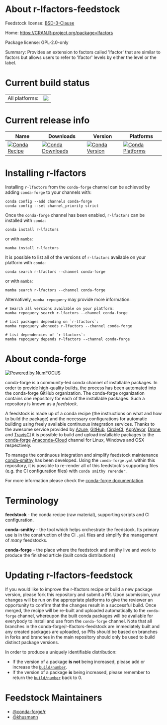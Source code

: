 About r-lfactors-feedstock
==========================

Feedstock license: [BSD-3-Clause](https://github.com/conda-forge/r-lfactors-feedstock/blob/main/LICENSE.txt)

Home: https://CRAN.R-project.org/package=lfactors

Package license: GPL-2.0-only

Summary: Provides an extension to factors called 'lfactor' that are similar to factors but allows users to refer to 'lfactor' levels by either the level or the label.

Current build status
====================


<table><tr><td>All platforms:</td>
    <td>
      <a href="https://dev.azure.com/conda-forge/feedstock-builds/_build/latest?definitionId=11047&branchName=main">
        <img src="https://dev.azure.com/conda-forge/feedstock-builds/_apis/build/status/r-lfactors-feedstock?branchName=main">
      </a>
    </td>
  </tr>
</table>

Current release info
====================

| Name | Downloads | Version | Platforms |
| --- | --- | --- | --- |
| [![Conda Recipe](https://img.shields.io/badge/recipe-r--lfactors-green.svg)](https://anaconda.org/conda-forge/r-lfactors) | [![Conda Downloads](https://img.shields.io/conda/dn/conda-forge/r-lfactors.svg)](https://anaconda.org/conda-forge/r-lfactors) | [![Conda Version](https://img.shields.io/conda/vn/conda-forge/r-lfactors.svg)](https://anaconda.org/conda-forge/r-lfactors) | [![Conda Platforms](https://img.shields.io/conda/pn/conda-forge/r-lfactors.svg)](https://anaconda.org/conda-forge/r-lfactors) |

Installing r-lfactors
=====================

Installing `r-lfactors` from the `conda-forge` channel can be achieved by adding `conda-forge` to your channels with:

```
conda config --add channels conda-forge
conda config --set channel_priority strict
```

Once the `conda-forge` channel has been enabled, `r-lfactors` can be installed with `conda`:

```
conda install r-lfactors
```

or with `mamba`:

```
mamba install r-lfactors
```

It is possible to list all of the versions of `r-lfactors` available on your platform with `conda`:

```
conda search r-lfactors --channel conda-forge
```

or with `mamba`:

```
mamba search r-lfactors --channel conda-forge
```

Alternatively, `mamba repoquery` may provide more information:

```
# Search all versions available on your platform:
mamba repoquery search r-lfactors --channel conda-forge

# List packages depending on `r-lfactors`:
mamba repoquery whoneeds r-lfactors --channel conda-forge

# List dependencies of `r-lfactors`:
mamba repoquery depends r-lfactors --channel conda-forge
```


About conda-forge
=================

[![Powered by
NumFOCUS](https://img.shields.io/badge/powered%20by-NumFOCUS-orange.svg?style=flat&colorA=E1523D&colorB=007D8A)](https://numfocus.org)

conda-forge is a community-led conda channel of installable packages.
In order to provide high-quality builds, the process has been automated into the
conda-forge GitHub organization. The conda-forge organization contains one repository
for each of the installable packages. Such a repository is known as a *feedstock*.

A feedstock is made up of a conda recipe (the instructions on what and how to build
the package) and the necessary configurations for automatic building using freely
available continuous integration services. Thanks to the awesome service provided by
[Azure](https://azure.microsoft.com/en-us/services/devops/), [GitHub](https://github.com/),
[CircleCI](https://circleci.com/), [AppVeyor](https://www.appveyor.com/),
[Drone](https://cloud.drone.io/welcome), and [TravisCI](https://travis-ci.com/)
it is possible to build and upload installable packages to the
[conda-forge](https://anaconda.org/conda-forge) [Anaconda-Cloud](https://anaconda.org/)
channel for Linux, Windows and OSX respectively.

To manage the continuous integration and simplify feedstock maintenance
[conda-smithy](https://github.com/conda-forge/conda-smithy) has been developed.
Using the ``conda-forge.yml`` within this repository, it is possible to re-render all of
this feedstock's supporting files (e.g. the CI configuration files) with ``conda smithy rerender``.

For more information please check the [conda-forge documentation](https://conda-forge.org/docs/).

Terminology
===========

**feedstock** - the conda recipe (raw material), supporting scripts and CI configuration.

**conda-smithy** - the tool which helps orchestrate the feedstock.
                   Its primary use is in the construction of the CI ``.yml`` files
                   and simplify the management of *many* feedstocks.

**conda-forge** - the place where the feedstock and smithy live and work to
                  produce the finished article (built conda distributions)


Updating r-lfactors-feedstock
=============================

If you would like to improve the r-lfactors recipe or build a new
package version, please fork this repository and submit a PR. Upon submission,
your changes will be run on the appropriate platforms to give the reviewer an
opportunity to confirm that the changes result in a successful build. Once
merged, the recipe will be re-built and uploaded automatically to the
`conda-forge` channel, whereupon the built conda packages will be available for
everybody to install and use from the `conda-forge` channel.
Note that all branches in the conda-forge/r-lfactors-feedstock are
immediately built and any created packages are uploaded, so PRs should be based
on branches in forks and branches in the main repository should only be used to
build distinct package versions.

In order to produce a uniquely identifiable distribution:
 * If the version of a package **is not** being increased, please add or increase
   the [``build/number``](https://docs.conda.io/projects/conda-build/en/latest/resources/define-metadata.html#build-number-and-string).
 * If the version of a package **is** being increased, please remember to return
   the [``build/number``](https://docs.conda.io/projects/conda-build/en/latest/resources/define-metadata.html#build-number-and-string)
   back to 0.

Feedstock Maintainers
=====================

* [@conda-forge/r](https://github.com/conda-forge/r/)
* [@khusmann](https://github.com/khusmann/)

